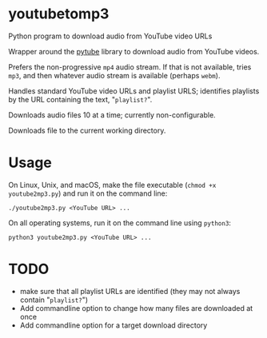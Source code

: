 # youtubetomp3
Python program to download audio from YouTube video URLs

Wrapper around the [pytube](https://pytube.io/) library to download audio from YouTube videos.

Prefers the non-progressive `mp4` audio stream. If that is not available, tries `mp3`, and then whatever audio stream is available (perhaps `webm`).

Handles standard YouTube video URLs and playlist URLS; identifies playlists by the URL containing the text, "`playlist?`".

Downloads audio files 10 at a time; currently non-configurable.

Downloads file to the current working directory.

# Usage

On Linux, Unix, and macOS, make the file executable (`chmod +x youtube2mp3.py`) and run it on the command line:
```
./youtube2mp3.py <YouTube URL> ...
```

On all operating systems, run it on the command line using `python3`:
```
python3 youtube2mp3.py <YouTube URL> ...
```

# TODO
- make sure that all playlist URLs are identified (they may not always contain "`playlist?`")
- Add commandline option to change how many files are downloaded at once
- Add commandline option for a target download directory